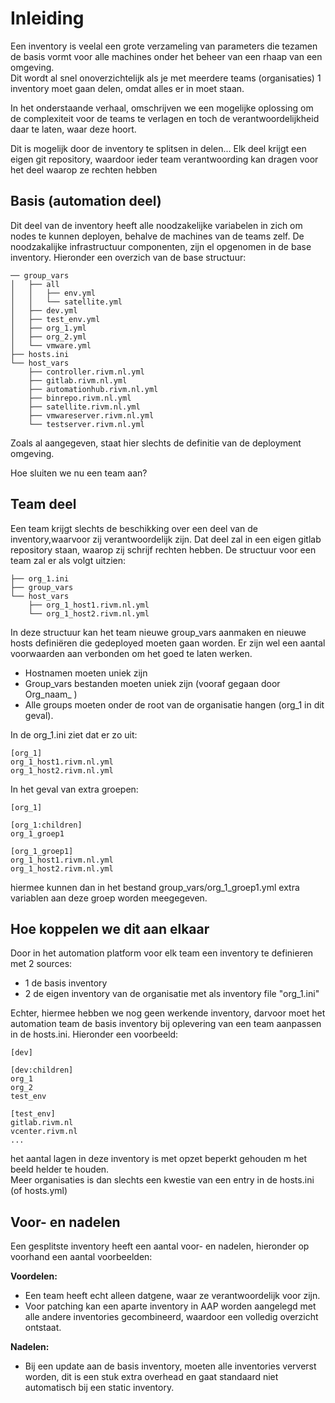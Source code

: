 # Inleiding 
Een inventory is veelal een grote verzameling van parameters die tezamen de basis vormt voor alle machines onder het beheer van een rhaap van een omgeving.  
Dit wordt al snel onoverzichtelijk als je met meerdere teams (organisaties) 1 inventory moet gaan delen, omdat alles er in moet staan.

In het onderstaande verhaal, omschrijven we een mogelijke oplossing om de complexiteit voor de teams te verlagen en toch de verantwoordelijkheid daar te laten, waar deze hoort.

Dit is mogelijk door de inventory te splitsen in delen...
Elk deel krijgt een eigen git repository, waardoor ieder team verantwoording kan dragen voor het deel waarop ze rechten hebben 

## Basis (automation deel)
Dit deel van de inventory heeft alle noodzakelijke variabelen in zich om nodes te kunnen deployen, behalve de machines van de teams zelf. De noodzakalijke infrastructuur componenten, zijn el opgenomen in de base inventory.
Hieronder een overzich van de base structuur:
```
── group_vars
│   ├── all
│   │   ├── env.yml
│   │   └── satellite.yml
│   ├── dev.yml
│   ├── test_env.yml
│   ├── org_1.yml
│   ├── org_2.yml
│   └── vmware.yml
├── hosts.ini
└── host_vars
    ├── controller.rivm.nl.yml
    ├── gitlab.rivm.nl.yml
    ├── automationhub.rivm.nl.yml
    ├── binrepo.rivm.nl.yml
    ├── satellite.rivm.nl.yml
    ├── vmwareserver.rivm.nl.yml
    └── testserver.rivm.nl.yml
``` 

Zoals al aangegeven, staat hier slechts de definitie van de deployment omgeving.

Hoe sluiten we nu een team aan?

## Team deel
Een team krijgt slechts de beschikking over een deel van de inventory,waarvoor zij verantwoordelijk zijn. Dat deel zal in een eigen gitlab repository staan, waarop zij schrijf rechten hebben.
De structuur voor een team zal er als volgt uitzien:
```
├── org_1.ini
├── group_vars
└── host_vars
    ├── org_1_host1.rivm.nl.yml
    └── org_1_host2.rivm.nl.yml
```

In deze structuur kan het team nieuwe group_vars aanmaken en nieuwe hosts definiëren die gedeployed moeten gaan worden. Er zijn wel een aantal voorwaarden aan verbonden om het goed te laten werken.  
- Hostnamen moeten uniek zijn
- Group_vars bestanden moeten uniek zijn (vooraf gegaan door Org_naam_ )
- Alle groups moeten onder de root van de organisatie hangen (org_1 in dit geval).

In de org_1.ini ziet dat er zo uit:
```
[org_1]
org_1_host1.rivm.nl.yml
org_1_host2.rivm.nl.yml
```

In het geval van extra groepen:
```
[org_1]

[org_1:children]
org_1_groep1

[org_1_groep1]
org_1_host1.rivm.nl.yml
org_1_host2.rivm.nl.yml

```
hiermee kunnen dan in het bestand group_vars/org_1_groep1.yml extra variablen aan deze groep worden meegegeven.

## Hoe koppelen we dit aan elkaar
Door in het automation platform voor elk team een inventory te definieren met 2 sources:
- 1 de basis inventory
- 2 de eigen inventory van de organisatie met als inventory file "org_1.ini"

Echter, hiermee hebben we nog geen werkende inventory, darvoor moet het automation team de basis inventory bij oplevering van een team aanpassen in de hosts.ini. Hieronder een voorbeeld:
```
[dev]

[dev:children]
org_1
org_2
test_env

[test_env]
gitlab.rivm.nl
vcenter.rivm.nl
...
```

het aantal lagen in deze inventory is met opzet beperkt gehouden m het beeld helder te houden.  
Meer organisaties is dan slechts een kwestie van een entry in de hosts.ini (of hosts.yml) 

## Voor- en nadelen
Een gesplitste inventory heeft een aantal voor- en nadelen, hieronder op voorhand een aantal voorbeelden: 

__Voordelen:__  
- Een team heeft echt alleen datgene, waar ze verantwoordelijk voor zijn.
- Voor patching kan een aparte inventory in AAP worden aangelegd met alle andere inventories gecombineerd, waardoor een volledig overzicht ontstaat.
  
__Nadelen:__
- Bij een update aan de basis inventory, moeten alle inventories ververst worden, dit is een stuk extra overhead en gaat standaard niet automatisch bij een static inventory.  
